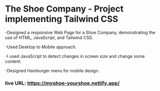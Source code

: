 # The Shoe Company - Project implementing Tailwind CSS

-Designed a responsive Web Page for a Shoe Company, demonstrating the use of HTML, JavaScript, and Tailwind CSS.

-Used Desktop to Mobile approach.

-I used JavaScript to detect changes in screen size and change some content.

-Designed Hamburger menu for mobile design.

### live URL: https://myshoe-yourshoe.netlify.app/
